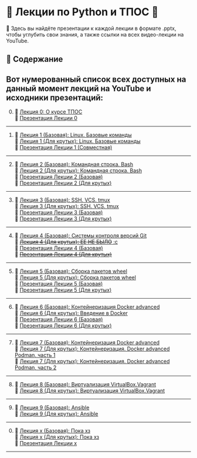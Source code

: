 # 🐍 Лекции по Python и ТПОС 🐍

📘 Здесь вы найдёте презентации к каждой лекции в формате .pptx, чтобы углубить свои знания, а также ссылки на всех видео-лекции на YouTube.

## 📌 Содержание

Вот нумерованный список всех доступных на данный момент лекций на YouTube и исходники презентаций:
--
0. 🎥 [Лекция 0: О курсе ТПОС](https://www.youtube.com/watch?v=dL50xPayshs) <br>
   📄 [Презентация Лекции 0](/0-lesson.AboutTheCourse/00_intro.pptx)
---
1. 🎥 [Лекция 1 (Базовая): Linux. Базовые команды](https://youtu.be/1Em9ouHzccg) <br>
   🎥 [Лекция 1 (Для крутых): Linux. Базовые команды](https://youtu.be/T3hFcBamnBw) <br>
   📄 [Презентация Лекции 1 (Совместная)](/1-lesson.Linux.BasicCommands/01adv_linux_intro.pptx)
---
2. 🎥 [Лекция 2 (Базовая): Командная строка. Bash](https://www.youtube.com/watch?v=C3QmYVf20ZU) <br>
   🎥 [Лекция 2 (Для крутых): Командная строка. Bash](https://www.youtube.com/watch?v=LY_3gneHPEM) <br>
   📄 [Презентация Лекции 2 (Базовая)](/2-lesson.CommandLine.Bash/02.base_bash.pptx) <br>
   📄 [Презентация Лекции 2 (Для крутых)](2-lesson.CommandLine.Bash/02.adv_bash.pptx) <br>
--- 
3. 🎥 [Лекция 3 (Базовая): SSH. VCS. tmux](https://youtu.be/xgqdBBTnu2Y ) <br>
   🎥 [Лекция 3 (Для крутых): SSH. VCS. tmux]( https://youtu.be/kavt51_nNoo) <br>
   📄 [Презентация Лекции 3 (Базовая)](/3-lesson.VersionControlSystems.Git01/03.base_ssh_tmux.pptx) <br>
   📄 [Презентация Лекции 3 (Для крутых)](/3-lesson.VersionControlSystems.Git01/03.adv_ssh_tmux_git.pptx) <br> 
---  
4. 🎥 [Лекция 4 (Базовая): Системы контроля версий Git](https://youtu.be/VTrhFaMMKtg) <br>
   🎥 [~~Лекция 4 (Для крутых): ЕЕ НЕ БЫЛО~~ :с ](https://www.youtube.com/watch?v=dQw4w9WgXcQ) <br>
   📄 [Презентация Лекции 4 (Базовая)](/4-lesson(base).VersionControlSystems.Git01/04.base_git.pptx) <br>
   📄 [~~Презентация Лекции 4 (Для крутых)~~](https://www.youtube.com/watch?v=dQw4w9WgXcQ) <br>
---
5. 🎥 [Лекция 5 (Базовая): Сборка пакетов wheel](https://youtu.be/6j8QfoeD3I0 ) <br>
   🎥 [Лекция 5 (Для крутых): Сборка пакетов wheel]( https://youtu.be/1SmVCUxNwSc) <br>
   📄 [Презентация Лекции 5 (Базовая)](https://www.youtube.com/watch?v=dQw4w9WgXcQ) <br>
   📄 [Презентация Лекции 5 (Для крутых)](/https://www.youtube.com/watch?v=dQw4w9WgXcQ) <br> 
--- 
6. 🎥 [Лекция 6 (Базовая): Контейнеризация Docker advanced](https://youtu.be/8uICMH7o8oE) <br>
   🎥 [Лекция 6 (Для крутых): Введение в Docker](https://youtu.be/hWmBR2Az7CI) <br>
   📄 [Презентация Лекции 6 (Базовая)](/6-lesson(base).Containerization.Docker/06.adv_intro_to_docker.pptx) <br>
   📄 [Презентация Лекции 6 (Для крутых)](/6-lesson(cool).Containerization.DockerAdvanced.Podman/05.adv_intro_to_docker.pptx) <br> 
--- 
7. 🎥 [Лекция 7 (Базовая): Контейнеризация Docker advanced](https://youtu.be/9adMgAIA0No) <br>
   🎥 [Лекция 7 (Для крутых): Контейнеризация. Docker advanced  Podman, часть 1](https://youtu.be/o4fNZUwAfH4) <br>
   🎥 [Лекция 7 (Для крутых): Контейнеризация. Docker advanced  Podman, часть 2](https://youtu.be/AhR0pmhnbLc) <br>
--- 
8. 🎥 [Лекция 8 (Базовая): Виртуализация VirtualBox.Vagrant](https://youtu.be/EjFDE4-xUBY) <br>
   🎥 [Лекция 8 (Для крутых): Виртуализация VirtualBox.Vagrant](https://youtu.be/yBkcBpfB1MQ) <br>
--- 
9. 🎥 [Лекция 9 (Базовая): Ansible](https://youtu.be/Nc9T7FSbdGE) <br>
   🎥 [Лекция 9 (Для крутых): Ansible](https://youtu.be/lqM7jsmOJd4) <br>
--- 

0. 🎥 [Лекция х (Базовая): Пока хз](https://www.youtube.com/watch?v=dQw4w9WgXcQ ) <br>
   🎥 [Лекция х (Для крутых): Пока хз]( https://www.youtube.com/watch?v=dQw4w9WgXcQ) <br>
   📄 [Презентация Лекции х](https://www.youtube.com/watch?v=dQw4w9WgXcQ)

---




<!-- http://wiki.atp-fivt.org/index.php/ТПОС_2023 -->